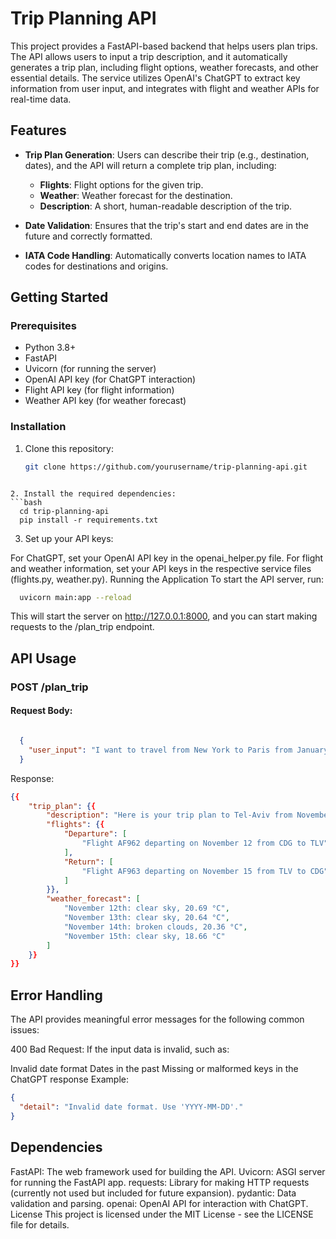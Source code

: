 # Trip Planning API

This project provides a FastAPI-based backend that helps users plan trips. The API allows users to input a trip description, and it automatically generates a trip plan, including flight options, weather forecasts, and other essential details. The service utilizes OpenAI's ChatGPT to extract key information from user input, and integrates with flight and weather APIs for real-time data.

## Features

- **Trip Plan Generation**: Users can describe their trip (e.g., destination, dates), and the API will return a complete trip plan, including:
  - **Flights**: Flight options for the given trip.
  - **Weather**: Weather forecast for the destination.
  - **Description**: A short, human-readable description of the trip.
  
- **Date Validation**: Ensures that the trip's start and end dates are in the future and correctly formatted.

- **IATA Code Handling**: Automatically converts location names to IATA codes for destinations and origins.

## Getting Started

### Prerequisites

- Python 3.8+
- FastAPI
- Uvicorn (for running the server)
- OpenAI API key (for ChatGPT interaction)
- Flight API key (for flight information)
- Weather API key (for weather forecast)

### Installation

1. Clone this repository:
   ```bash
   git clone https://github.com/yourusername/trip-planning-api.git
  ```

2. Install the required dependencies:
  ```bash
    cd trip-planning-api
    pip install -r requirements.txt
  ```
3. Set up your API keys:

For ChatGPT, set your OpenAI API key in the openai_helper.py file.
For flight and weather information, set your API keys in the respective service files (flights.py, weather.py).
Running the Application
To start the API server, run:

  ```bash
    uvicorn main:app --reload
  ```
 This will start the server on http://127.0.0.1:8000, and you can start making requests to the /plan_trip endpoint.

## API Usage
### POST /plan_trip
#### Request Body:

```json

  {
    "user_input": "I want to travel from New York to Paris from January 10th to January 20th."
  }
  ```
Response:

```json
{{
    "trip_plan": {{
        "description": "Here is your trip plan to Tel-Aviv from November 12th to November 15th.",
        "flights": {{
            "Departure": [
                "Flight AF962 departing on November 12 from CDG to TLV"
            ],
            "Return": [
                "Flight AF963 departing on November 15 from TLV to CDG"
            ]
        }},
        "weather_forecast": [
            "November 12th: clear sky, 20.69 °C",
            "November 13th: clear sky, 20.64 °C",
            "November 14th: broken clouds, 20.36 °C",
            "November 15th: clear sky, 18.66 °C"
        ]
    }}
}}
```
## Error Handling
The API provides meaningful error messages for the following common issues:

400 Bad Request: If the input data is invalid, such as:

Invalid date format
Dates in the past
Missing or malformed keys in the ChatGPT response
Example:

```json
{
  "detail": "Invalid date format. Use 'YYYY-MM-DD'."
}
```

## Dependencies
FastAPI: The web framework used for building the API.
Uvicorn: ASGI server for running the FastAPI app.
requests: Library for making HTTP requests (currently not used but included for future expansion).
pydantic: Data validation and parsing.
openai: OpenAI API for interaction with ChatGPT.
License
This project is licensed under the MIT License - see the LICENSE file for details.





